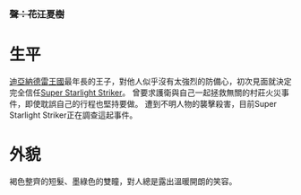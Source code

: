 <!-- TITLE: 約爾達．納德雷 -->
<!-- SUBTITLE: 『我們不能坐視不管！』 -->
### ~~聲：花江夏樹~~
# 生平
[迪亞納德雷王國](/組織/列表#迪亞納德雷王國)最年長的王子，對他人似乎沒有太強烈的防備心，初次見面就決定完全信任[Super Starlight Striker](/角色/列表#Super-Starlight-Striker)。
曾要求護衛與自己一起拯救無關的村莊火災事件，即使耽誤自己的行程也堅持要做。
遭到不明人物的襲擊殺害，目前Super Starlight Striker正在調查這起事件。

# 外貌
褐色整齊的短髮、墨綠色的雙瞳，對人總是露出溫暖開朗的笑容。
